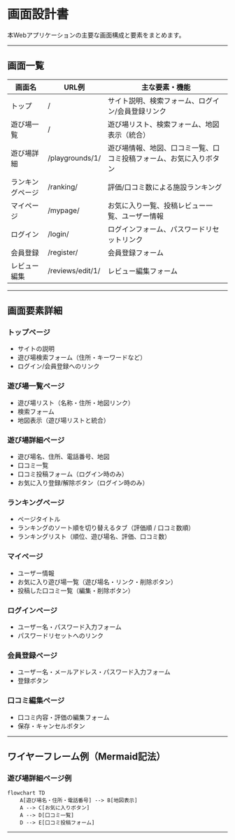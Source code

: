 # 画面設計書

本Webアプリケーションの主要な画面構成と要素をまとめます。

---

## 画面一覧

| 画面名         | URL例                | 主な要素・機能                       |
|----------------|----------------------|--------------------------------------|
| トップ         | /                    | サイト説明、検索フォーム、ログイン/会員登録リンク |
| 遊び場一覧       | /                    | 遊び場リスト、検索フォーム、地図表示（統合）       |
| 遊び場詳細       | /playgrounds/1/      | 遊び場情報、地図、口コミ一覧、口コミ投稿フォーム、お気に入りボタン |
| ランキングページ | /ranking/            | 評価/口コミ数による施設ランキング           |
| マイページ     | /mypage/             | お気に入り一覧、投稿レビュー一覧、ユーザー情報   |
| ログイン       | /login/              | ログインフォーム、パスワードリセットリンク      |
| 会員登録       | /register/           | 会員登録フォーム                      |
| レビュー編集   | /reviews/edit/1/     | レビュー編集フォーム                  |

---

## 画面要素詳細

### トップページ
- サイトの説明
- 遊び場検索フォーム（住所・キーワードなど）
- ログイン/会員登録へのリンク

### 遊び場一覧ページ
- 遊び場リスト（名称・住所・地図リンク）
- 検索フォーム
- 地図表示（遊び場リストと統合）

### 遊び場詳細ページ
- 遊び場名、住所、電話番号、地図
- 口コミ一覧
- 口コミ投稿フォーム（ログイン時のみ）
- お気に入り登録/解除ボタン（ログイン時のみ）

### ランキングページ
- ページタイトル
- ランキングのソート順を切り替えるタブ（評価順 / 口コミ数順）
- ランキングリスト（順位、遊び場名、評価、口コミ数）

### マイページ
- ユーザー情報
- お気に入り遊び場一覧（遊び場名・リンク・削除ボタン）
- 投稿した口コミ一覧（編集・削除ボタン）

### ログインページ
- ユーザー名・パスワード入力フォーム
- パスワードリセットへのリンク

### 会員登録ページ
- ユーザー名・メールアドレス・パスワード入力フォーム
- 登録ボタン

### 口コミ編集ページ
- 口コミ内容・評価の編集フォーム
- 保存・キャンセルボタン

---

## ワイヤーフレーム例（Mermaid記法）

### 遊び場詳細ページ例
```mermaid
flowchart TD
    A[遊び場名・住所・電話番号] --> B[地図表示]
    A --> C[お気に入りボタン]
    A --> D[口コミ一覧]
    D --> E[口コミ投稿フォーム]
```

---
